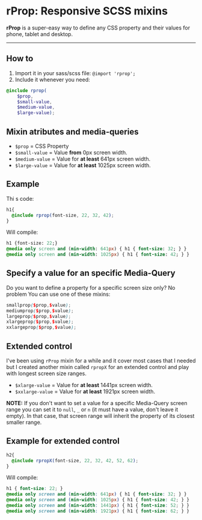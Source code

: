 # rProp: Responsive SCSS mixins
**rProp** is a super-easy way to define any CSS property and their values for phone, tablet and desktop.
- - -

## How to
1. Import it in your sass/scss file: `@import 'rprop';`
2. Include it whenever you need: 
```scss
@include rprop(
	$prop,
	$small-value, 
	$medium-value, 
	$large-value);
```

## Mixin atributes and media-queries
- `$prop` = CSS Property 
- `$small-value` = Value **from** 0px screen width.
- `$medium-value` = Value for **at least** 641px screen width.
- `$large-value` = Value for **at least** 1025px screen width.

## Example

Thi	s code:
```scss
h1{
  @include rprop(font-size, 22, 32, 42);
}
```

Will compile:
```sass
h1 {font-size: 22;}
@media only screen and (min-width: 641px) { h1 { font-size: 32; } }
@media only screen and (min-width: 1025px) { h1 { font-size: 42; } }
```

## Specify a value for an specific Media-Query
Do you want to define a property for a specific screen size only? No problem
You can use one of these mixins:
```scss
smallprop($prop,$value);
mediumprop($prop,$value);
largeprop($prop,$value);
xlargeprop($prop,$value);
xxlargeprop($prop,$value);
```

## Extended control
I've been using `rProp` mixin for a while and it cover most cases that I needed but I created another mixin called `rpropX` for an extended control and play with longest screen size ranges.

- `$xlarge-value` = Value for **at least** 1441px screen width.
- `$xxlarge-value`  = Value for **at least** 1921px screen width.

**NOTE:** If you don't want to set a value for a specific Media-Query screen range you can set it to `null`, `_` or `n` (it must have a value, don't leave it empty). In that case, that screen range will inherit the property of its closest smaller range.

## Example for extended control
```scss
h2{
  @include rpropX(font-size, 22, 32, 42, 52, 62);
}
```

Will compile:
```scss
h1 { font-size: 22; }
@media only screen and (min-width: 641px) { h1 { font-size: 32; } }
@media only screen and (min-width: 1025px) { h1 { font-size: 42; } }  
@media only screen and (min-width: 1441px) { h1 { font-size: 52; } }
@media only screen and (min-width: 1921px) { h1 { font-size: 62; } }
```